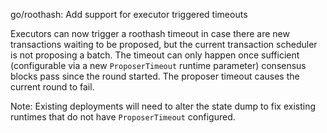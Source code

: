 go/roothash: Add support for executor triggered timeouts

Executors can now trigger a roothash timeout in case there are new
transactions waiting to be proposed, but the current transaction scheduler is
not proposing a batch. The timeout can only happen once sufficient
(configurable via a new `ProposerTimeout` runtime parameter) consensus blocks
pass since the round started. The proposer timeout causes the current round to
fail.

Note: Existing deployments will need to alter the state dump to fix existing
runtimes that do not have `ProposerTimeout` configured.
